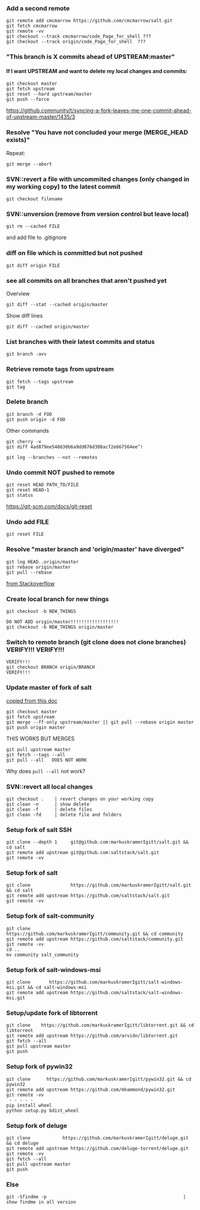 ### Add a second remote
```
git remote add cmcmarrow https://github.com/cmcmarrow/salt.git
git fetch cmcmarrow
git remote -vv
git checkout --track cmcmarrow/code_Page_for_shell ???
git checkout --track origin/code_Page_for_shell  ???

```

### "This branch is X commits ahead of UPSTREAM:master" 

#### If I want UPSTREAM and want to delete my local changes and commits:
```
git checkout master
git fetch upstream
git reset --hard upstream/master
git push --force
```

https://github.community/t/syncing-a-fork-leaves-me-one-commit-ahead-of-upstream-master/1435/3


### Resolve "You have not concluded your merge (MERGE_HEAD exists)"
Repeat:

    git merge --abort 
 
### SVN::revert a file with uncommited changes (only changed in my working copy) to the latest commit 
    git checkout filename

### SVN::unversion (remove from version control but leave local)
    git rm --cached FILE

and add file to .gitignore

### diff on file which is committed but not pushed
    git diff origin FILE

### see all commits on all branches that aren't pushed yet
Overview

    git diff --stat --cached origin/master

Show diff lines

    git diff --cached origin/master


### List branches with their latest commits and status
    git branch -avv

### Retrieve remote tags from upstream
    git fetch --tags upstream
    git tag

### Delete branch

    git branch -d FOO
    git push origin -d FOO

Other commands

    git cherry -v
    git diff 4ad879ee548630b6a9dd076d308acf2e667564ee^!

    git log --branches --not --remotes
    
### Undo commit  NOT pushed to remote
    git reset HEAD PATH_TO/FILE
    git reset HEAD~1
    git status


https://git-scm.com/docs/git-reset
    
### Undo add FILE
    git reset FILE
    
### Resolve "master branch and 'origin/master' have diverged"
    git log HEAD..origin/master
    git rebase origin/master
    git pull --rebase 
    
[from Stackoverflow](https://stackoverflow.com/questions/2452226/master-branch-and-origin-master-have-diverged-how-to-undiverge-branches)

### Create local branch for new things 

    git checkout -b NEW_THINGS 

    DO NOT ADD origin/master!!!!!!!!!!!!!!!!!! 
    git checkout -b NEW_THINGS origin/master


### Switch to remote branch (git clone does not clone branches)  VERIFY!!! VERIFY!!!

    VERIFY!!! 
    git checkout BRANCH origin/BRANCH
    VERIFY!!!

### Update master of fork of salt
[copied from this doc](https://docs.saltstack.com/en/latest/topics/development/contributing.html#keeping-salt-forks-in-sync)

    git checkout master
    git fetch upstream
    git merge --ff-only upstream/master || git pull --rebase origin master
    git push origin master
    
    
THIS WORKS BUT MERGES

    git pull upstream master
    git fetch --tags --all
    git pull --all   DOES NOT WORK

Why does `pull --all` not work?


### SVN::revert all local changes
    git checkout .    | revert changes on your working copy
    git clean -n      | show delete
    git clean -f      | delete files
    git clean -fd     | delete file and folders


### Setup fork of salt SSH
    git clone --depth 1     git@github.com:markuskramerIgitt/salt.git && cd salt
    git remote add upstream git@github.com:saltstack/salt.git
    git remote -vv


### Setup fork of salt 
    git clone               https://github.com/markuskramerIgitt/salt.git && cd salt
    git remote add upstream https://github.com/saltstack/salt.git
    git remote -vv

### Setup fork of salt-community
    git clone               https://github.com/markuskramerIgitt/community.git && cd community
    git remote add upstream https://github.com/saltstack/community.git
    git remote -vv
    cd ..
    mv community salt_community


### Setup fork of salt-windows-msi
    git clone       https://github.com/markuskramerIgitt/salt-windows-msi.git && cd salt-windows-msi 
    git remote add upstream https://github.com/saltstack/salt-windows-msi.git

### Setup/update fork of libtorrent
    git clone    https://github.com/markuskramerIgitt/libtorrent.git && cd libtorrent
    git remote add upstream https://github.com/arvidn/libtorrent.git
    git fetch --all
    git pull upstream master
    git push

### Setup fork of pywin32
    git clone      https://github.com/markuskramerIgitt/pywin32.git && cd pywin32
    git remote add upstream https://github.com/mhammond/pywin32.git
    git remote -vv
     - - - - -
    pip install wheel
    python setup.py bdist_wheel 

### Setup fork of deluge
    git clone            https://github.com/markuskramerIgitt/deluge.git && cd deluge
    git remote add upstream https://github.com/deluge-torrent/deluge.git
    git remote -vv
    git fetch --all
    git pull upstream master
    git push


### Else
    git -Sfindme -p                                                   | show findme in all version
